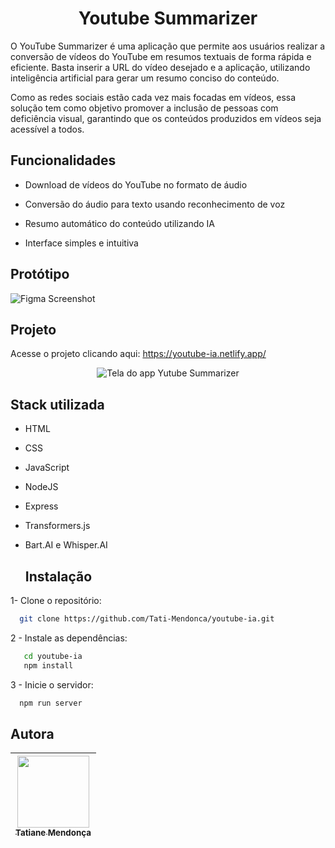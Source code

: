 <h1 align="center"> Youtube Summarizer </h1>

O YouTube Summarizer é uma aplicação que permite aos usuários realizar a conversão de vídeos do YouTube em resumos textuais de forma rápida e eficiente. Basta inserir a URL do vídeo desejado e a aplicação, utilizando inteligência artificial para gerar um resumo conciso do conteúdo.

Como as redes sociais estão cada vez mais focadas em vídeos, essa solução tem como objetivo promover a inclusão de pessoas com deficiência visual, garantindo que os conteúdos produzidos em vídeos seja acessível a todos.


## Funcionalidades

- Download de vídeos do YouTube no formato de áudio

- Conversão do áudio para texto usando reconhecimento de voz

- Resumo automático do conteúdo utilizando IA

- Interface simples e intuitiva

  
## Protótipo

![Figma Screenshot](https://via.placeholder.com/468x300?text=App+Screenshot+Here)


## Projeto

Acesse o projeto clicando aqui: https://youtube-ia.netlify.app/

<p align="center"><img src="https://i.ibb.co/RGvcgQBj/Captura-de-tela-2025-03-26-163227.png" alt="Tela do app Yutube Summarizer"></p>


## Stack utilizada

- HTML
- CSS
- JavaScript
- NodeJS
- Express
- Transformers.js
- Bart.AI e Whisper.AI


  ## Instalação 

1- Clone o repositório:

```bash
  git clone https://github.com/Tati-Mendonca/youtube-ia.git
```

2 - Instale as dependências:

```bash
   cd youtube-ia
   npm install
```
3 - Inicie o servidor:
```bash
  npm run server
```


## Autora

| [<img src="https://avatars.githubusercontent.com/u/97405991?v=4" width=115><br><sub>Tatiane Mendonça</sub>](https://github.com/Tati-Mendonca)
| :---: |


